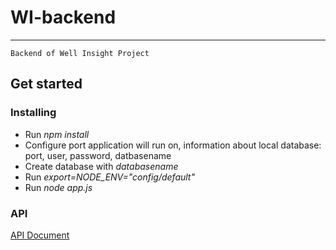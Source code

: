 # WI-backend
***
	Backend of Well Insight Project
## Get started
### Installing
* Run *npm install*
* Configure port application will run on, information about local database: port, user, password, datbasename
* Create database with *databasename*
* Run *export=NODE_ENV="config/default"*
* Run *node app.js*
### API
  [API Document](https://docs.google.com/spreadsheets/d/1P6lq454TQOFwWkHDEZSTGybn5z1JxcehIMVlWljvYxE/edit?usp=sharing)
